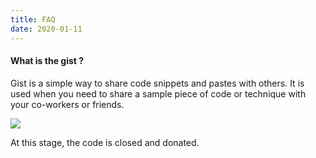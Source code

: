```yaml
---
title: FAQ
date: 2020-01-11
--- 
```


#### What is the gist ?

Gist is a simple way to share code snippets and pastes with others. It is used when you need to share a sample piece of code or technique with your co-workers or friends.

![](https://s1.ax1x.com/2020/06/15/N9uWV0.png)

At this stage, the code is closed and donated.
